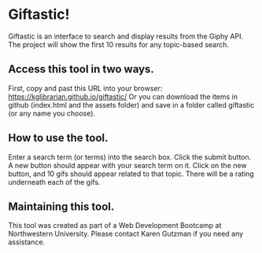 # Giftastic!

Giftastic is an interface to search and display results from the Giphy API. The project will show the first 10 results for any topic-based search. 

## Access this tool in two ways. 
First, copy and past this URL into your browser: https://kglibrarian.github.io/giftastic/
Or you can download the items in github (index.html and the assets folder) and save in a folder called giftastic (or any name you choose). 

## How to use the tool. 
Enter a search term (or terms) into the search box. Click the submit button. A new button should appear with your search term on it. Click on the new button, and 10 gifs should appear related to that topic. There will be a rating underneath each of the gifs. 

## Maintaining this tool. 
This tool was created as part of a Web Development Bootcamp at Northwestern University. Please contact Karen Gutzman if you need any assistance.


   
